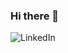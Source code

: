 ### Hi there 👋

![LinkedIn](https://cdn2.iconfinder.com/data/icons/social-media-applications/64/social_media_applications_14-linkedin-512.png)
